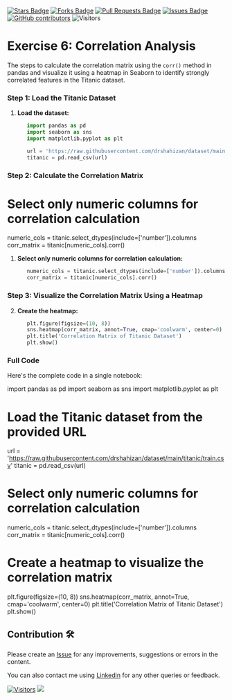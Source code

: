 
<a href="https://github.com/drshahizan/Python_EDA/stargazers"><img src="https://img.shields.io/github/stars/drshahizan/Python_EDA" alt="Stars Badge"/></a>
<a href="https://github.com/drshahizan/Python_EDA/network/members"><img src="https://img.shields.io/github/forks/drshahizan/Python_EDA" alt="Forks Badge"/></a>
<a href="https://github.com/drshahizan/Python_EDA/pulls"><img src="https://img.shields.io/github/issues-pr/drshahizan/Python_EDA" alt="Pull Requests Badge"/></a>
<a href="https://github.com/drshahizan/Python_EDA/issues"><img src="https://img.shields.io/github/issues/drshahizan/Python_EDA" alt="Issues Badge"/></a>
<a href="https://github.com/drshahizan/Python_EDA/graphs/contributors"><img alt="GitHub contributors" src="https://img.shields.io/github/contributors/drshahizan/Python_EDA?color=2b9348"></a>
![Visitors](https://api.visitorbadge.io/api/visitors?path=https%3A%2F%2Fgithub.com%2Fdrshahizan%2FPython_EDA&labelColor=%23d9e3f0&countColor=%23697689&style=flat)

# Exercise 6: Correlation Analysis

The steps to calculate the correlation matrix using the `corr()` method in pandas and visualize it using a heatmap in Seaborn to identify strongly correlated features in the Titanic dataset.

### Step 1: Load the Titanic Dataset
1. **Load the dataset:**
   ```python
      import pandas as pd
      import seaborn as sns
      import matplotlib.pyplot as plt

      url = 'https://raw.githubusercontent.com/drshahizan/dataset/main/titanic/train.csv'
      titanic = pd.read_csv(url)
   ```

### Step 2: Calculate the Correlation Matrix

# Select only numeric columns for correlation calculation
numeric_cols = titanic.select_dtypes(include=['number']).columns
corr_matrix = titanic[numeric_cols].corr()

1. **Select only numeric columns for correlation calculation:**
   ```python
      numeric_cols = titanic.select_dtypes(include=['number']).columns
      corr_matrix = titanic[numeric_cols].corr()
   ```

### Step 3: Visualize the Correlation Matrix Using a Heatmap

2. **Create the heatmap:**
   ```python
      plt.figure(figsize=(10, 8))
      sns.heatmap(corr_matrix, annot=True, cmap='coolwarm', center=0)
      plt.title('Correlation Matrix of Titanic Dataset')
      plt.show()
   ```



### Full Code
Here's the complete code in a single notebook:

import pandas as pd
import seaborn as sns
import matplotlib.pyplot as plt

# Load the Titanic dataset from the provided URL
url = 'https://raw.githubusercontent.com/drshahizan/dataset/main/titanic/train.csv'
titanic = pd.read_csv(url)

# Select only numeric columns for correlation calculation
numeric_cols = titanic.select_dtypes(include=['number']).columns
corr_matrix = titanic[numeric_cols].corr()

# Create a heatmap to visualize the correlation matrix
plt.figure(figsize=(10, 8))
sns.heatmap(corr_matrix, annot=True, cmap='coolwarm', center=0)
plt.title('Correlation Matrix of Titanic Dataset')
plt.show()


## Contribution 🛠️
Please create an [Issue](https://github.com/drshahizan/Python_EDA/issues) for any improvements, suggestions or errors in the content.

You can also contact me using [Linkedin](https://www.linkedin.com/in/drshahizan/) for any other queries or feedback.

[![Visitors](https://api.visitorbadge.io/api/visitors?path=https%3A%2F%2Fgithub.com%2Fdrshahizan&labelColor=%23697689&countColor=%23555555&style=plastic)](https://visitorbadge.io/status?path=https%3A%2F%2Fgithub.com%2Fdrshahizan)
![](https://hit.yhype.me/github/profile?user_id=81284918)

